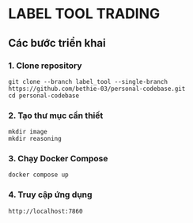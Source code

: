 # LABEL TOOL TRADING 

## Các bước triển khai

### 1. Clone repository

```
git clone --branch label_tool --single-branch https://github.com/bethie-03/personal-codebase.git
cd personal-codebase
```

### 2. Tạo thư mục cần thiết
```
mkdir image
mkdir reasoning
```
### 3. Chạy Docker Compose
```
docker compose up
```
### 4. Truy cập ứng dụng
```
http://localhost:7860
```